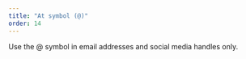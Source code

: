 ```yaml
---
title: "At symbol (@)"
order: 14
---
```


Use the @ symbol in email addresses and social media handles only.

